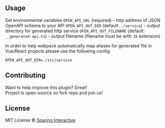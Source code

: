 ## Usage

Set environmental variables
`OPEN_API_URL` (required) - http address of JSON OpenAPI schema to your API
`OPEN_API_OUT_DIR` (default: `./service`) - output directory for generated http service
`OPEN_API_OUT_FILENAME` (default: `__generated-api.ts`) - output filename (filename must be with .ts extension)

In order to help webpack automatically map aliases for generated file in Vue/React projects please use the following config:

```
OPEN_API_OUT_DIR=./src/service
```

## Contributing

Want to help improve this plugin? Great!  
Project is open-source so fork repo and join us!

## License

MIT License © [Sparing Interactive](https://github.com/SparingSoftware)

